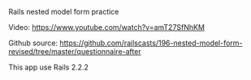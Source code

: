 Rails nested model form practice

Video: https://www.youtube.com/watch?v=amT27SfNhKM

Github source: https://github.com/railscasts/196-nested-model-form-revised/tree/master/questionnaire-after

This app use Rails 2.2.2